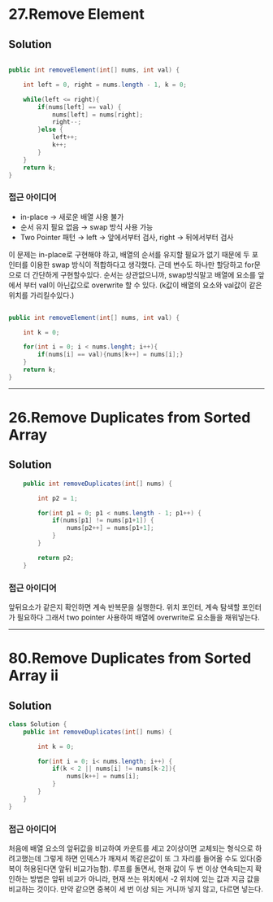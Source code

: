 # 27.Remove Element

## Solution
```java

public int removeElement(int[] nums, int val) {

    int left = 0, right = nums.length - 1, k = 0;

    while(left <= right){
        if(nums[left] == val) {
            nums[left] = nums[right];
            right--;
        }else {
            left++;
            k++;
        }
    }
    return k; 
}

```
### 접근 아이디어 
- in-place → 새로운 배열 사용 불가
- 순서 유지 필요 없음 → swap 방식 사용 가능
- Two Pointer 패턴 → left → 앞에서부터 검사, right → 뒤에서부터 검사

이 문제는 in-place로 구현해야 하고, 배열의 순서를 유지할 필요가 없기 때문에 두 포인터를 이용한 swap 방식이 적합하다고 생각했다.
근데 변수도 하나만 할당하고 for문으로 더 간단하게 구현할수있다. 순서는 상관없으니까, swap방식말고 배열에 요소를 앞에서 부터 val이 아닌값으로 overwrite 할 수 있다. (k값이 배열의 요소와 val값이 같은 위치를 가리킬수있다.)

```java

public int removeElement(int[] nums, int val) {

    int k = 0;

    for(int i = 0; i < nums.lenght; i++){
        if(nums[i] == val){nums[k++] = nums[i];} 
    }
    return k; 
}

```
--- 
# 26.Remove Duplicates from Sorted Array

## Solution
```java
    public int removeDuplicates(int[] nums) {

        int p2 = 1;

        for(int p1 = 0; p1 < nums.length - 1; p1++) {
            if(nums[p1] != nums[p1+1]) {
                nums[p2++] = nums[p1+1];
            }
        }

        return p2;
    }

```

### 접근 아이디어 
앞뒤요소가 같은지 확인하면 계속 반복문을 실행한다. 위치 포인터, 계속 탐색할 포인터가 필요하다 그래서 two pointer 사용하여 배열에 overwrite로 요소들을 채워넣는다. 

--- 

# 80.Remove Duplicates from Sorted Array ii

## Solution
```java
class Solution {
    public int removeDuplicates(int[] nums) {

        int k = 0;

        for(int i = 0; i< nums.length; i++) {
            if(k < 2 || nums[i] != nums[k-2]){
                nums[k++] = nums[i];
            }
        }
    }
}
```

### 접근 아이디어 
처음에 배열 요소의 앞뒤값을 비교하여 카운트를 세고 2이상이면 교체되는 형식으로 하려고했는데 그렇게 하면 인덱스가 깨져셔 똑같은값이 또 그 자리를 들어올 수도 있다(중복이 허용된다면 앞뒤 비교가능함). 루프를 돌면서, 현재 값이 두 번 이상 연속되는지 확인하는 방법은 앞뒤 비교가 아니라, 현재 쓰는 위치에서 -2 위치에 있는 값과 지금 값을 비교하는 것이다. 만약 같으면 중복이 세 번 이상 되는 거니까 넣지 않고, 다르면 넣는다.

